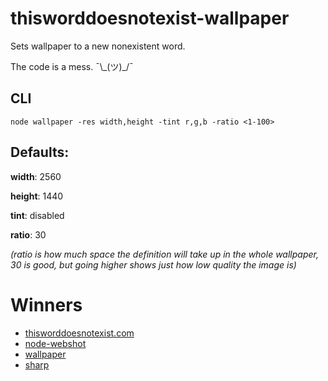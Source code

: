 # thisworddoesnotexist-wallpaper

Sets wallpaper to a new nonexistent word.

The code is a mess. ¯\\\_(ツ)\_/¯

## CLI

`node wallpaper -res width,height -tint r,g,b -ratio <1-100>`

## Defaults:

**width**: 2560

**height**: 1440

**tint**: disabled

**ratio**: 30

_(ratio is how much space the definition will take up in the whole wallpaper, 30 is good, but going higher shows just how low quality the image is)_

# Winners

-   [thisworddoesnotexist.com](https://www.thisworddoesnotexist.com/)
-   [node-webshot](https://github.com/architjn/node-webshot)
-   [wallpaper](https://github.com/sindresorhus/wallpaper)
-   [sharp](https://github.com/lovell/sharp)
